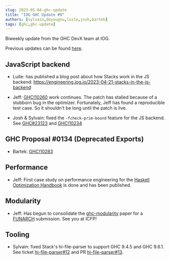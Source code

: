 ```yaml
---
slug: 2023-05-04-ghc-update
title: "IOG GHC Update #9"
authors: [sylvain,doyougnu,luite,josh,bartek]
tags: [ghc,ghc-update]
---
```


Biweekly update from the GHC DevX team at IOG.

Previous updates can be found [here](https://engineering.iog.io/tags/ghc-update).

## JavaScript backend

- Luite: has published a blog post about how Stacks work in the JS backend:
https://engineering.iog.io/2023-04-21-stacks-in-the-js-backend

- Jeff: [GHC!10260](https://gitlab.haskell.org/ghc/ghc/-/merge_requests/10260)
  work continues. The patch has stalled because of a stubborn bug in the
  optimizer. Fortunately, Jeff has found a reproducible test case. So it
  shouldn't be long until the patch is live.
  
- Josh & Sylvain: fixed the `-fcheck-prim-bound` feature for the JS backend.
See [GHC#23123](https://gitlab.haskell.org/ghc/ghc/-/issues/23123) and
[GHC!10234](https://gitlab.haskell.org/ghc/ghc/-/merge_requests/10234)
  
## GHC Proposal #0134 (Deprecated Exports)

- Bartek: [GHC!10283](https://gitlab.haskell.org/ghc/ghc/-/merge_requests/10283)

## Performance

- Jeff: First case study on performance engineering for the [Haskell
Optimization
Handbook](https://input-output-hk.github.io/hs-opt-handbook.github.io/) is done
and has been published.

## Modularity

- Jeff: Has begun to consolidate the
  [ghc-modularity](https://hsyl20.fr/home/files/papers/2022-ghc-modularity.pdf)
  paper for a
  [FUNARCH](https://icfp23.sigplan.org/home/funarch-2023#Call-for-Papers)
  submission. See you at ICFP!

## Tooling

- Sylvain: fixed Stack's hi-file-parser to support GHC 9.4.5 and GHC 9.6.1. See
  ticket
  [hi-file-parser#12](https://github.com/commercialhaskell/hi-file-parser/issues/12)
  and PR
  [hi-file-parser#13](https://github.com/commercialhaskell/hi-file-parser/pull/14).



